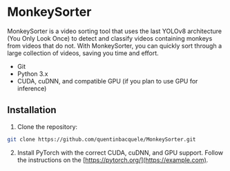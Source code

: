 # MonkeySorter
MonkeySorter is a video sorting tool that uses the last YOLOv8 architecture (You Only Look Once) to detect and classify videos containing monkeys from videos that do not. With MonkeySorter, you can quickly sort through a large collection of videos, saving you time and effort.

- Git
- Python 3.x
- CUDA, cuDNN, and compatible GPU (if you plan to use GPU for inference)

## Installation

1. Clone the repository:

```bash
git clone https://github.com/quentinbacquele/MonkeySorter.git
``` 
2. Install PyTorch with the correct CUDA, cuDNN, and GPU support. Follow the instructions on the [https://pytorch.org/](https://example.com).
